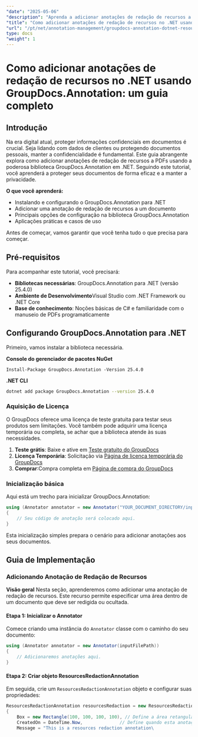 ```yaml
---
"date": "2025-05-06"
"description": "Aprenda a adicionar anotações de redação de recursos a PDFs usando o GroupDocs.Annotation para .NET. Proteja informações confidenciais e aprimore a segurança dos documentos com este guia detalhado."
"title": "Como adicionar anotações de redação de recursos no .NET usando GroupDocs.Annotation - Um guia completo"
"url": "/pt/net/annotation-management/groupdocs-annotation-dotnet-resource-redaction/"
type: docs
"weight": 1
---
```


# Como adicionar anotações de redação de recursos no .NET usando GroupDocs.Annotation: um guia completo

## Introdução

Na era digital atual, proteger informações confidenciais em documentos é crucial. Seja lidando com dados de clientes ou protegendo documentos pessoais, manter a confidencialidade é fundamental. Este guia abrangente explora como adicionar anotações de redação de recursos a PDFs usando a poderosa biblioteca GroupDocs.Annotation em .NET. Seguindo este tutorial, você aprenderá a proteger seus documentos de forma eficaz e a manter a privacidade.

**O que você aprenderá:**
- Instalando e configurando o GroupDocs.Annotation para .NET
- Adicionar uma anotação de redação de recursos a um documento
- Principais opções de configuração na biblioteca GroupDocs.Annotation
- Aplicações práticas e casos de uso

Antes de começar, vamos garantir que você tenha tudo o que precisa para começar.

## Pré-requisitos

Para acompanhar este tutorial, você precisará:

- **Bibliotecas necessárias**: GroupDocs.Annotation para .NET (versão 25.4.0)
- **Ambiente de Desenvolvimento**Visual Studio com .NET Framework ou .NET Core
- **Base de conhecimento**: Noções básicas de C# e familiaridade com o manuseio de PDFs programaticamente

## Configurando GroupDocs.Annotation para .NET

Primeiro, vamos instalar a biblioteca necessária.

**Console do gerenciador de pacotes NuGet**
```shell
Install-Package GroupDocs.Annotation -Version 25.4.0
```

**\.NET CLI**
```bash
dotnet add package GroupDocs.Annotation --version 25.4.0
```

### Aquisição de Licença

O GroupDocs oferece uma licença de teste gratuita para testar seus produtos sem limitações. Você também pode adquirir uma licença temporária ou completa, se achar que a biblioteca atende às suas necessidades.

1. **Teste grátis**: Baixe e ative em [Teste gratuito do GroupDocs](https://releases.groupdocs.com/annotation/net/)
2. **Licença Temporária**: Solicitação via [Página de licença temporária do GroupDocs](https://purchase.groupdocs.com/temporary-license/)
3. **Comprar**:Compra completa em [Página de compra do GroupDocs](https://purchase.groupdocs.com/buy)

### Inicialização básica

Aqui está um trecho para inicializar GroupDocs.Annotation:

```csharp
using (Annotator annotator = new Annotator("YOUR_DOCUMENT_DIRECTORY/input.pdf"))
{
    // Seu código de anotação será colocado aqui.
}
```

Esta inicialização simples prepara o cenário para adicionar anotações aos seus documentos.

## Guia de Implementação

### Adicionando Anotação de Redação de Recursos

**Visão geral**
Nesta seção, aprenderemos como adicionar uma anotação de redação de recursos. Este recurso permite especificar uma área dentro de um documento que deve ser redigida ou ocultada.

#### Etapa 1: Inicializar o Annotator
Comece criando uma instância do `Annotator` classe com o caminho do seu documento:

```csharp
using (Annotator annotator = new Annotator(inputFilePath))
{
    // Adicionaremos anotações aqui.
}
```

#### Etapa 2: Criar objeto ResourcesRedactionAnnotation
Em seguida, crie um `ResourcesRedactionAnnotation` objeto e configurar suas propriedades:

```csharp
ResourcesRedactionAnnotation resourcesRedaction = new ResourcesRedactionAnnotation
{
    Box = new Rectangle(100, 100, 100, 100), // Define a área retangular para redação
    CreatedOn = DateTime.Now,              // Define quando esta anotação foi criada
    Message = "This is a resources redaction annotation\
